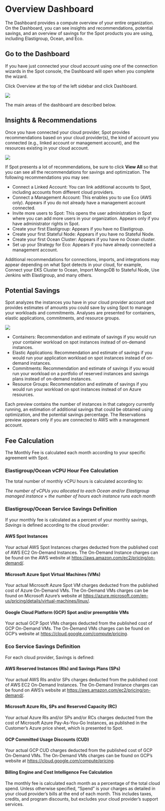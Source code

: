 # Overview Dashboard

The Dashboard provides a compute overview of your entire organization. On the Dashboard, you can see insights and recommendations, potential savings, and an overview of savings for the Spot products you are using, including Elastigroup, Ocean, and Eco.

## Go to the Dashboard

If you have just connected your cloud account using one of the connection wizards in the Spot console, the Dashboard will open when you complete the wizard. 

Click Overview at the top of the left sidebar and click Dashboard. 

<img src="/connect-your-cloud-provider/_media/view-dashboard-000.png" />

The main areas of the dashboard are described below.

## Insights & Recommendations

Once you have connected your cloud provider, Spot provides recommendations based on your cloud provider(s), the kind of account you connected (e.g., linked account or management account), and the resources existing in your cloud account.

<img src="/connect-your-cloud-provider/_media/view-dashboard-001.png" />

If Spot presents a lot of recommendations, be sure to click **View All** so that you can see all the recommendations for savings and optimization. The following recommendations you may see: 
- Connect a Linked Account: You can link additional accounts to Spot, including accounts from different cloud providers.
- Connect a Management Account: This enables you to use Eco (AWS only). Appears if you do not already have a management account connected.
- Invite more users to Spot: This opens the user administration in Spot where you can add more users in your organization. Appears only if you have administrator rights in Spot.
- Create your first Elastigroup: Appears if you have no Elastigroup.
- Create your first Stateful Node: Appears if you have no Stateful Node.
- Create your first Ocean Cluster: Appears if you have no Ocean cluster.
- Set up your Strategy for Eco: Appears if you have already connected a management account.

Additional recommendations for connections, imports, and integrations may appear depending on what Spot detects in your cloud, for example, Connect your EKS Cluster to Ocean, Import MongoDB to Stateful Node, Use Jenkins with Elastigroup, and many others.

## Potential Savings

Spot analyzes the instances you have in your cloud provider account and provides estimates of amounts you could save by using Spot to manage your workloads and commitments. Analyses are presented for containers, elastic applications, commitments, and resource groups.

<img src="/connect-your-cloud-provider/_media/view-dashboard-002.png" />

- Containers: Recommendation and estimate of savings if you would run your container workload on spot instances instead of on-demand instances.
- Elastic Applications: Recommendation and estimate of savings if you would run your application workload on spot instances instead of on-demand instances.
- Commitments: Recommendation and estimate of savings if you would run your workload on a portfolio of reserved instances and savings plans instead of on-demand instances.
- Resource Groups: Recommendation and estimate of savings if you would run your workload on spot instances instead of on Azure resources.

Each preview contains the number of instances in that category currently running, an estimation of additional savings that could be obtained using optimization, and the potential savings percentage.
The Reservations preview appears only if you are connected to AWS with a management account.

## Fee Calculation

The Monthly Fee is calculated each month according to your specific agreement with Spot.

### Elastigroup/Ocean vCPU Hour Fee Calculation

The total number of monthly vCPU hours is calculated according to:

<i>The number of vCPUs you allocated to each Ocean and/or Elastigroup managed instance</i> × <i>the number of hours each instance runs each month</i>

### Elastigroup/Ocean Service Savings Definition

If your monthly fee is calculated as a percent of your monthly savings, <i>Savings</i> is defined according to the cloud provider:

#### AWS Spot Instances

Your actual AWS Spot Instances charges deducted from the published cost of AWS EC2 On-Demand Instances. The On-Demand Instance charges can be found on the AWS website at https://aws.amazon.com/ec2/pricing/on-demand/.

#### Microsoft Azure Spot Virtual Machines (VMs)

Your actual Microsoft Azure Spot VM charges deducted from the published cost of Azure On-Demand VMs. The On-Demand VMs charges can be found on Microsoft Azure’s website at https://azure.microsoft.com/en-us/pricing/details/virtual-machines/linux/.

#### Google Cloud Platform (GCP) Spot and/or preemptible VMs

Your actual GCP Spot VMs charges deducted from the published cost of GCP On-Demand VMs. The On-Demand VMs charges can be found on GCP’s website at https://cloud.google.com/compute/pricing.

### Eco Service Savings Definition

For each cloud provider, Savings is defined:

#### AWS Reserved Instances (RIs) and Savings Plans (SPs)  

Your actual AWS RIs and/or SPs charges deducted from the published cost of AWS EC2 On-Demand Instances. The On-Demand Instance charges can be found on AWS’s website at https://aws.amazon.com/ec2/pricing/on-demand/.

#### Microsoft Azure RIs, SPs and Reserved Capacity (RC)  

Your actual Azure RIs and/or SPs and/or RCs charges deducted from the cost of Microsoft Azure Pay-As-You-Go Instances, as published in the Customer’s Azure price sheet, which is presented to Spot.

#### GCP Committed Usage Discounts (CUD)  

Your actual GCP CUD charges deducted from the published cost of GCP On-Demand VMs. The On-Demand VMs charges can be found on GCP’s website at https://cloud.google.com/compute/pricing.

#### Billing Engine and Cost Intelligence Fee Calculation 

The monthly fee is calculated each month as a percentage of the total cloud spend. Unless otherwise specified, “Spend” is your charges as detailed in your cloud provider’s bills at the end of each month. This includes taxes, credits, and program discounts, but excludes your cloud provider’s support services. 
